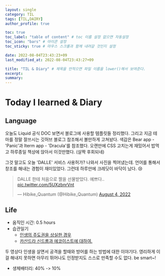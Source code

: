 ```yaml
---
layout: single
category: TIL
tags: [TIL,DAIRY]
author_profile: true

toc: true
toc_label: "table of content" # toc 이름 설정 없으면 자동설정
toc_icon: "bars" # 아이콘 설정
toc_sticky: true # 마우스 스크롤과 함께 내려갈 것인지 설정

date: 2022-08-04T23:43:23+09
last_modified_at: 2022-08-04T23:43:27+09

title: "TIL & Diary" # 제목을 안적으면 파일 이름을 lower()해서 보여준다.
excerpt: 
summary: 
---
```

# Today I learned & Diary
## Language
 오늘도 Liquid 공식 DOC 보면서 블로그에 사용할 템플릿들 정리했다. 그리고 지금 테마를 정말 잘쓰시는 깃허브 블로그 참조해서 볼만하게 고쳐놨다. 색감은 Bear app - 'Panic'과 Iterm app - 'Dracula'를 참조했다. 오랜만에 CSS 고치는게 재밌어서 밥먹고 하루종일 책상에 앉아서 이것만했다. (살짝 후회되네)

 그것 말고도 오늘 'DALLE' 서비스 사용허가? 나와서 사진을 찍어냈는데. 언어를 통해서 창조를 해내는 경험이 재미있었다. 그런데 하루만에 크레딧이 바닥이 났다. 😢

<blockquote class="twitter-tweet"><p lang="ko" dir="ltr">DALLE 한테 처음으로 짤을 선물받았다. 예쁘다.. <a href="https://t.co/5UXzbnrVnt">pic.twitter.com/5UXzbnrVnt</a></p>&mdash; Hibike_Quantum (@Hibike_Quantum) <a href="https://twitter.com/Hibike_Quantum/status/1555198494285402112?ref_src=twsrc%5Etfw">August 4, 2022</a></blockquote> <script async src="https://platform.twitter.com/widgets.js" charset="utf-8"></script>

## Life
- 움직인 시간: 0.5 hours
- 습관일기
  - [인생의 주도권을 상실한 경우](https://www.youtube.com/watch?v=qSJMwlSrV7U) 
  - [카산드라 신드롬과 에코이스트에 대하여.](https://www.youtube.com/watch?v=yE9L3bYA36s) 

두 영상다 인생을 살면서 공격을 할때와 방어를 하는 방법에 대한 이야기다. 영리하게 이걸 해내지 못하면 아무리 뛰어나도 인정받지도 스스로 만족할 수도 없다. be smart~!
- 생체배터리: 40% -> 10%

<!-- [^1]: Test 1의 내용입니다. -->
<!-- # header:
#   overlay_image: "assets/images/banner_template.jpg" # 얘를 예쁘게 쓸일이 있으려나  
#   overlay_filter: 0.3 # 투명도
#   overlay_filter: rgba(205, 239, 154, 0.30) -->
<!-- {% include figure image_path="assets/images/banner_template.jpg" alt="this is a placeholder image" caption="This is a figure caption." %}
![image-right](/assets/images/HibikeQauntumSymbol_88x88_version_waifu.png){:.align-center}
저렇게 됩니다. 이렇게 됩니다. 저렇게 됩니다.
{: .caption}

[![styled-image](/assets/images/HibikeQauntumSymbol_88x88_version_waifu.png  "This is some hover text"){: .align-center style="width: 10%;"}](/assets/images/pixel_tracker_logo_80px.png "Title shown in gallery view")
Some custom styled caption.
{: .caption}

짜라투스트라는 이렇게 말했다.[^1]

Definition term 1
: 저렇게 말했다.

집중! 어텐션 플리즈
{: .notice}
그렇게 하면
{: .notice--primary}
안되요
{: .notice--info}
!!
{: .notice--warning}
@@
{: .notice--danger}
흑
{: .notice--success}

{% capture notice-2 %}
**Extended notice box**:
* 맥락을 분리시키는 TIP, 또는 결론을 내릴때 쓰기좋은 패턴 **야호!**

```html
<html>
  <body>Some body. help me!<body>
</html>
```
{% endcapture %}

<div class="notice">{{ notice-2 | markdownify }}</div>

[Text](#link){: .btn .btn--primary} -->